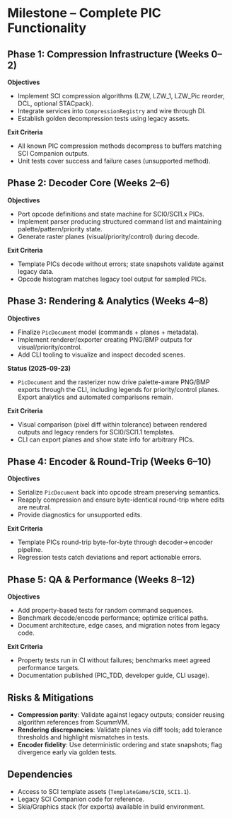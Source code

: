 # Milestone – Complete PIC Functionality

## Phase 1: Compression Infrastructure (Weeks 0–2)
**Objectives**
- Implement SCI compression algorithms (LZW, LZW_1, LZW_Pic reorder, DCL, optional STACpack).
- Integrate services into `CompressionRegistry` and wire through DI.
- Establish golden decompression tests using legacy assets.

**Exit Criteria**
- All known PIC compression methods decompress to buffers matching SCI Companion outputs.
- Unit tests cover success and failure cases (unsupported method).

## Phase 2: Decoder Core (Weeks 2–6)
**Objectives**
- Port opcode definitions and state machine for SCI0/SCI1.x PICs.
- Implement parser producing structured command list and maintaining palette/pattern/priority state.
- Generate raster planes (visual/priority/control) during decode.

**Exit Criteria**
- Template PICs decode without errors; state snapshots validate against legacy data.
- Opcode histogram matches legacy tool output for sampled PICs.

## Phase 3: Rendering & Analytics (Weeks 4–8)
**Objectives**
- Finalize `PicDocument` model (commands + planes + metadata).
- Implement renderer/exporter creating PNG/BMP outputs for visual/priority/control.
- Add CLI tooling to visualize and inspect decoded scenes.

**Status (2025-09-23)**
- `PicDocument` and the rasterizer now drive palette-aware PNG/BMP exports through the CLI, including legends for priority/control planes. Export analytics and automated comparisons remain.

**Exit Criteria**
- Visual comparison (pixel diff within tolerance) between rendered outputs and legacy renders for SCI0/SCI1.1 templates.
- CLI can export planes and show state info for arbitrary PICs.

## Phase 4: Encoder & Round-Trip (Weeks 6–10)
**Objectives**
- Serialize `PicDocument` back into opcode stream preserving semantics.
- Reapply compression and ensure byte-identical round-trip where edits are neutral.
- Provide diagnostics for unsupported edits.

**Exit Criteria**
- Template PICs round-trip byte-for-byte through decoder→encoder pipeline.
- Regression tests catch deviations and report actionable errors.

## Phase 5: QA & Performance (Weeks 8–12)
**Objectives**
- Add property-based tests for random command sequences.
- Benchmark decode/encode performance; optimize critical paths.
- Document architecture, edge cases, and migration notes from legacy code.

**Exit Criteria**
- Property tests run in CI without failures; benchmarks meet agreed performance targets.
- Documentation published (PIC_TDD, developer guide, CLI usage).

## Risks & Mitigations
- **Compression parity**: Validate against legacy outputs; consider reusing algorithm references from ScummVM.
- **Rendering discrepancies**: Validate planes via diff tools; add tolerance thresholds and highlight mismatches in tests.
- **Encoder fidelity**: Use deterministic ordering and state snapshots; flag divergence early via golden tests.

## Dependencies
- Access to SCI template assets (`TemplateGame/SCI0`, `SCI1.1`).
- Legacy SCI Companion code for reference.
- Skia/Graphics stack (for exports) available in build environment.
